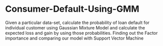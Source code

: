 # Consumer-Default-Using-GMM
Given a particular data-set, calculate the probability of loan default for individual customer using Gaussian Mixture Model and calculate the expected loss and gain by using those probabilities. Finding out the Factor importance and comparing our model with Support Vector Machine
